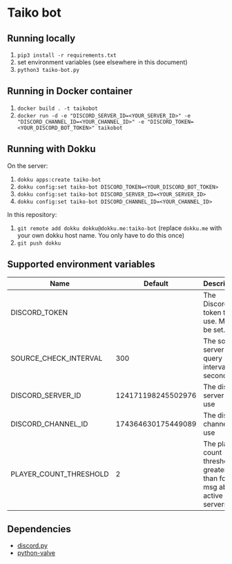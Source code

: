 # Taiko bot

## Running locally

1.  `pip3 install -r requirements.txt`
2.  set environment variables (see elsewhere in this document)
3.  `python3 taiko-bot.py`

## Running in Docker container

1.  `docker build . -t taikobot`
2.  `docker run -d -e "DISCORD_SERVER_ID=<YOUR_SERVER_ID>" -e "DISCORD_CHANNEL_ID=<YOUR_CHANNEL_ID>" -e "DISCORD_TOKEN=<YOUR_DISCORD_BOT_TOKEN>" taikobot`

## Running with Dokku

On the server:

1. `dokku apps:create taiko-bot`
2. `dokku config:set taiko-bot DISCORD_TOKEN=<YOUR_DISCORD_BOT_TOKEN>`
3. `dokku config:set taiko-bot DISCORD_SERVER_ID=<YOUR_SERVER_ID>`
4. `dokku config:set taiko-bot DISCORD_CHANNEL_ID=<YOUR_CHANNEL_ID>`

In this repository:

1. `git remote add dokku dokku@dokku.me:taiko-bot` (replace `dokku.me` with your own dokku host name. You only have to do this once)
2. `git push dokku`

## Supported environment variables

| Name                   | Default            | Description                                                                 |
| ---------------------- | ------------------ | --------------------------------------------------------------------------- |
| DISCORD_TOKEN          |                    | The Discord bot token to use. MUST be set.                                  |
| SOURCE_CHECK_INTERVAL  | 300                | The source server query interval in seconds                                 |
| DISCORD_SERVER_ID      | 124171198245502976 | The discord server to use                                                   |
| DISCORD_CHANNEL_ID     | 174364630175449089 | The discord channel to use                                                  |
| PLAYER_COUNT_THRESHOLD | 2                  | The player count threshold, if greater than forces msg about active servers |

## Dependencies

- [discord.py](https://github.com/Rapptz/discord.py)
- [python-valve](https://github.com/serverstf/python-valve)
